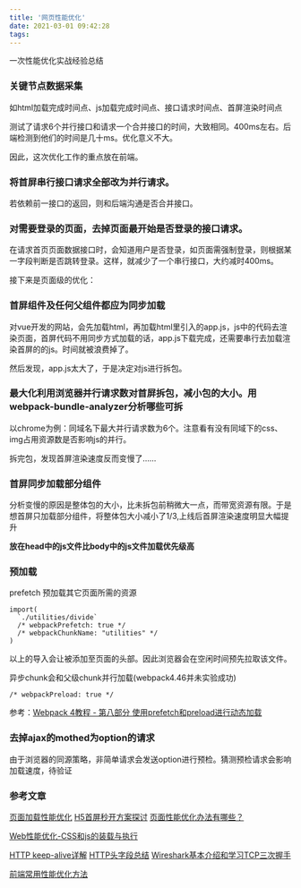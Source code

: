 ```yaml
---
title: '网页性能优化'
date: 2021-03-01 09:42:28
tags:
---
```

一次性能优化实战经验总结

<!--more-->
### 关键节点数据采集
如html加载完成时间点、js加载完成时间点、接口请求时间点、首屏渲染时间点

测试了请求6个并行接口和请求一个合并接口的时间，大致相同。400ms左右。后端检测到他们的时间是几十ms。优化意义不大。

因此，这次优化工作的重点放在前端。
### 将首屏串行接口请求全部改为并行请求。
若依赖前一接口的返回，则和后端沟通是否合并接口。
### 对需要登录的页面，去掉页面最开始是否登录的接口请求。
在请求首页页面数据接口时，会知道用户是否登录，如页面需强制登录，则根据某一字段判断是否跳转登录。这样，就减少了一个串行接口，大约减时400ms。



接下来是页面级的优化：
### 首屏组件及任何父组件都应为同步加载
对vue开发的网站，会先加载html，再加载html里引入的app.js，js中的代码去渲染页面，首屏代码不用同步方式加载的话，app.js下载完成，还需要串行去加载渲染首屏的的js。时间就被浪费掉了。

然后发现，app.js太大了，于是决定对js进行拆包。

### 最大化利用浏览器并行请求数对首屏拆包，减小包的大小。用webpack-bundle-analyzer分析哪些可拆

以chrome为例：同域名下最大并行请求数为6个。注意看有没有同域下的css、img占用资源数是否影响js的并行。

拆完包，发现首屏渲染速度反而变慢了……
### 首屏同步加载部分组件
分析变慢的原因是整体包的大小，比未拆包前稍微大一点，而带宽资源有限。于是想首屏只加载部分组件，将整体包大小减小了1/3,上线后首屏渲染速度明显大幅提升


 **放在head中的js文件比body中的js文件加载优先级高**

### 预加载

prefetch 预加载其它页面所需的资源

```
import(
  `./utilities/divide`
  /* webpackPrefetch: true */
  /* webpackChunkName: "utilities" */
)
```
以上的导入会让<link rel="prefetch" as="script" href="utilities.js">被添加至页面的头部。因此浏览器会在空闲时间预先拉取该文件。


异步chunk会和父级chunk并行加载(webpack4.46并未实验成功)

```
/* webpackPreload: true */
```



参考：[Webpack 4教程 - 第八部分 使用prefetch和preload进行动态加载](https://www.cnblogs.com/powertoolsteam/p/10873677.html)

### 去掉ajax的mothed为option的请求
由于浏览器的同源策略，非简单请求会发送option进行预检。猜测预检请求会影响加载速度，待验证

### 参考文章
[页面加载性能优化](https://www.cnblogs.com/cczlovexw/p/11754301.html)
[H5首屏秒开方案探讨](https://blog.csdn.net/haha223545/article/details/79675304)
[页面性能优化办法有哪些？](https://zhuanlan.zhihu.com/p/67098966)

[Web性能优化-CSS和js的装载与执行](https://www.jianshu.com/p/cd7de34a759d)

[HTTP keep-alive详解](https://blog.csdn.net/xiaoduanayu/article/details/78386508)
[HTTP头字段总结](https://www.cnblogs.com/skynet/archive/2010/12/11/1903347.html)
[Wireshark基本介绍和学习TCP三次握手](https://www.cnblogs.com/TankXiao/archive/2012/10/10/2711777.html)

[前端常用性能优化方法](https://www.cnblogs.com/ljx20180807/p/13543487.html)


